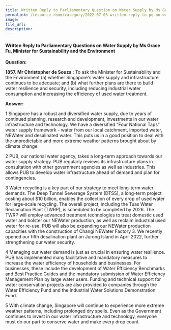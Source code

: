 ```yaml
---  
title: Written Reply to Parliamentary Question on Water Supply by Ms Grace Fu, Minister for Sustainability and the Environment  
permalink: /resource-room/category/2022-07-05-written-reply-to-pq-on-water-supply/
image:  
file_url:  
description:  
---  
```


#### Written Reply to Parliamentary Questions on Water Supply by Ms Grace Fu, Minister for Sustainability and the Environment

**Question:**

**1857. Mr Christopher de Souza** : To ask the Minister for Sustainability and the Environment (a) whether Singapore&#39;s water supply and infrastructure continues to be adequate; and (b) what further plans are there to build water resilience and security, including reducing industrial water consumption and increasing the efficiency of used water treatment.

**Answer:**

1 Singapore has a robust and diversified water supply, due to years of continued planning, research and development, investments in our water infrastructure and technology. We have a diversified &quot;Four National Taps&quot; water supply framework - water from our local catchment, imported water, NEWater and desalinated water. This puts us in a good position to deal with the unpredictable and more extreme weather patterns brought about by climate change.

2 PUB, our national water agency, takes a long-term approach towards our water supply strategy. PUB regularly reviews its infrastructure plans in consultation with other government agencies as well as industries. This allows PUB to develop water infrastructure ahead of demand and plan for contingencies.

3 Water recycling is a key part of our strategy to meet long-term water demands. The Deep Tunnel Sewerage System (DTSS), a long-term project costing about $10 billion, enables the collection of every drop of used water for large-scale recycling. The overall project, including the Tuas Water Reclamation Plant (TWRP), is scheduled to be completed by 2026. The TWRP will employ advanced treatment technologies to treat domestic used water and bolster our NEWater production, as well as reclaim industrial used water for re-use. PUB will also be expanding our NEWater production capacities with the construction of Changi NEWater Factory 3. We recently opened our fifth desalination plant on Jurong Island in April 2022, further strengthening our water security.

4 Managing our water demand is just as crucial in ensuring water resilience. PUB has implemented many facilitative and mandatory measures to increase the water efficiency of households and businesses. For businesses, these include the development of Water Efficiency Benchmarks and Best Practice Guides and the mandatory submission of Water Efficiency Management Plan by large water users. Funding and technical support for water conservation projects are also provided to companies through the Water Efficiency Fund and the Industrial Water Solutions Demonstration Fund.

5 With climate change, Singapore will continue to experience more extreme weather patterns, including prolonged dry spells. Even as the Government continues to invest in our water infrastructure and technology, everyone must do our part to conserve water and make every drop count.
